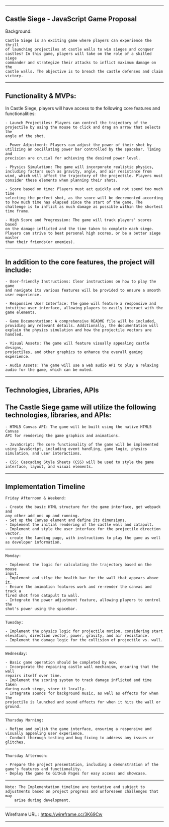 ------------------------------------------------------------------------------
Castle Siege - JavaScript Game Proposal
------------------------------------------------------------------------------
Background:
    
    Castle Siege is an exciting game where players can experience the thrill
    of launching projectiles at castle walls to win sieges and conquer 
    castles! In this game, players will take on the role of a skilled siege
    commander and strategize their attacks to inflict maximum damage on the 
    castle walls. The objective is to breach the castle defenses and claim 
    victory.

------------------------------------------------------------------------------
Functionality & MVPs:
------------------------------------------------------------------------------
In Castle Siege, players will have access to the following core features and functionalities:

    - Launch Projectiles: Players can control the trajectory of the 
    projectile by using the mouse to click and drag an arrow that selects the 
    angle of the shot.

    - Power Adjustment: Players can adjust the power of their shot by 
    utilizing an oscillating power bar controlled by the spacebar. Timing and
    precision are crucial for achieving the desired power level.

    - Physics Simulation: The game will incorporate realistic physics, 
    including factors such as gravity, angle, and air resistance from 
    wind, which will affect the trajectory of the projectile. Players must 
    consider these elements when planning their shots.

    - Score based on time: Players must act quickly and not spend too much time 
    selecting the perfect shot, as the score will be decremented according to how much time has elapsed since the start of the game. The challenge is to inflict as much damage as possible within the shortest time frame.

    - High Score and Progression: The game will track players' scores based 
    on the damage inflicted and the time taken to complete each siege. 
    Players can strive to beat personal high scores, or be a better siege master 
    than their friends(or enemies).

------------------------------------------------------------------------------
In addition to the core features, the project will include:
------------------------------------------------------------------------------
    
    - User-friendly Instructions: Clear instructions on how to play the game 
    and navigate its various features will be provided to ensure a smooth 
    user experience.

    - Responsive User Interface: The game will feature a responsive and 
    intuitive user interface, allowing players to easily interact with the 
    game elements.

    - Game Documentation: A comprehensive README file will be included, 
    providing any relevant details. Additionally, the documentation will 
    explain the physics simulation and how the projectile vectors are handled.

    - Visual Assets: The game will feature visually appealing castle designs, 
    projectiles, and other graphics to enhance the overall gaming experience.

    - Audio Assets: The game will use a web audio API to play a relaxing 
    audio for the game, which can be muted.

------------------------------------------------------------------------------
Technologies, Libraries, APIs
------------------------------------------------------------------------------
The Castle Siege game will utilize the following technologies, libraries, and APIs:
------------------------------------------------------------------------------
    
    - HTML5 Canvas API: The game will be built using the native HTML5 Canvas 
    API for rendering the game graphics and animations.

    - JavaScript: The core functionality of the game will be implemented 
    using JavaScript, including event handling, game logic, physics 
    simulation, and user interactions.

    - CSS: Cascading Style Sheets (CSS) will be used to style the game 
    interface, layout, and visual elements.

------------------------------------------------------------------------------
Implementation Timeline
------------------------------------------------------------------------------
    Friday Afternoon & Weekend:

    - Create the basic HTML structure for the game interface, get webpack and 
    any other add ons up and running.
    - Set up the Canvas element and define its dimensions.
    - Implement the initial rendering of the castle wall and catapult.
    - Implement and style the user interface for the projectile direction vector.
    - create the landing page, with instructions to play the game as well as developer information. 

------------------------------------------------------------------------------
    Monday:

    - Implement the logic for calculating the trajectory based on the mouse 
    input.
    - Implement and stlye the health bar for the wall that appears above it.
    - Ensure the animation features work and re-render the canvas and track a 
    fired shot from catapult to wall. 
    - Integrate the power adjustment feature, allowing players to control the 
    shot's power using the spacebar.

------------------------------------------------------------------------------
    Tuesday:

    - Implement the physics logic for projectile motion, considering start 
    elevation, direction vector, power, gravity, and air resistance. 
    - Implement the damage logic for the collision of projectile vs. wall. 

------------------------------------------------------------------------------
    Wednesday:

    - Basic game operation should be completed by now. 
    - Incorporate the repairing castle wall mechanism, ensuring that the wall 
    repairs itself over time.
    - Implement the scoring system to track damage inflicted and time taken 
    during each siege, store it locally. 
    - Integrate sounds for background music, as well as effects for when the 
    projectile is launched and sound effects for when it hits the wall or 
    ground. 


------------------------------------------------------------------------------
    Thursday Morning:

    - Refine and polish the game interface, ensuring a responsive and 
    visually appealing user experience.
    - Conduct thorough testing and bug fixing to address any issues or glitches.

------------------------------------------------------------------------------
    Thursday Afternoon:

    - Prepare the project presentation, including a demonstration of the 
    game's features and functionality.
    - Deploy the game to GitHub Pages for easy access and showcase.

------------------------------------------------------------------------------

    Note: The Implementation timeline are tentative and subject to 
    adjustments based on project progress and unforeseen challenges that may 
        arise during development.
------------------------------------------------------------------------------

Wireframe URL : https://wireframe.cc/3K69Cw

------------------------------------------------------------------------------